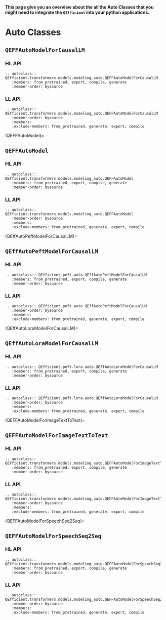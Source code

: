 **This page give you an overview about the all the Auto Classes that you might need to integrate the `QEfficient` into your python applications.**

# Auto Classes

## `QEFFAutoModelForCausalLM`

### HL API

```{eval-rst}
.. autoclass:: QEfficient.transformers.models.modeling_auto.QEFFAutoModelForCausalLM
   :members: from_pretrained, export, compile, generate
   :member-order: bysource
```

### LL API

```{eval-rst}
.. autoclass:: QEfficient.transformers.models.modeling_auto.QEFFAutoModelForCausalLM
   :member-order: bysource
   :members:
   :exclude-members: from_pretrained, generate, export, compile
```

(QEFFAutoModel)=
## `QEFFAutoModel`

### HL API

```{eval-rst}
.. autoclass:: QEfficient.transformers.models.modeling_auto.QEFFAutoModel
   :members: from_pretrained, export, compile, generate
   :member-order: bysource
```

### LL API

```{eval-rst}
.. autoclass:: QEfficient.transformers.models.modeling_auto.QEFFAutoModel
   :member-order: bysource
   :members:
   :exclude-members: from_pretrained, generate, export, compile
```

(QEffAutoPeftModelForCausalLM)=
## `QEffAutoPeftModelForCausalLM`

### HL API

```{eval-rst}
.. autoclass:: QEfficient.peft.auto.QEffAutoPeftModelForCausalLM
   :members: from_pretrained, export, compile, generate
   :member-order: bysource
```

### LL API

```{eval-rst}
.. autoclass:: QEfficient.peft.auto.QEffAutoPeftModelForCausalLM
   :member-order: bysource
   :members:
   :exclude-members: from_pretrained, generate, export, compile
```

(QEffAutoLoraModelForCausalLM)=
## `QEffAutoLoraModelForCausalLM`

### HL API

```{eval-rst}
.. autoclass:: QEfficient.peft.lora.auto.QEffAutoLoraModelForCausalLM
   :members: from_pretrained, export, compile, generate
   :member-order: bysource
```

### LL API

```{eval-rst}
.. autoclass:: QEfficient.peft.lora.auto.QEffAutoLoraModelForCausalLM
   :member-order: bysource
   :members:
   :exclude-members: from_pretrained, generate, export, compile
```

(QEFFAutoModelForImageTextToText)=
## `QEFFAutoModelForImageTextToText`

### HL API

```{eval-rst}
.. autoclass:: QEfficient.transformers.models.modeling_auto.QEFFAutoModelForImageTextToText
   :members: from_pretrained, export, compile, generate
   :member-order: bysource
```

### LL API

```{eval-rst}
.. autoclass:: QEfficient.transformers.models.modeling_auto.QEFFAutoModelForImageTextToText
   :member-order: bysource
   :members:
   :exclude-members: from_pretrained, generate, export, compile
```

(QEFFAutoModelForSpeechSeq2Seq)=
## `QEFFAutoModelForSpeechSeq2Seq`

### HL API

```{eval-rst}
.. autoclass:: QEfficient.transformers.models.modeling_auto.QEFFAutoModelForSpeechSeq2Seq
   :members: from_pretrained, export, compile, generate
   :member-order: bysource
```

### LL API

```{eval-rst}
.. autoclass:: QEfficient.transformers.models.modeling_auto.QEFFAutoModelForSpeechSeq2Seq
   :member-order: bysource
   :members:
   :exclude-members: from_pretrained, generate, export, compile
```